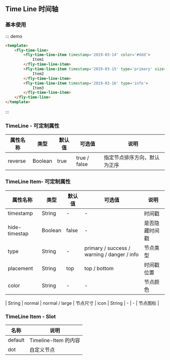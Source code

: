 ## Time Line 时间轴

### 基本使用

::: demo
```html
<template>
    <fly-time-line>
        <fly-time-line-item timestamp='2019-03-14' color='#ddd'>
            Item1
        </fly-time-line-item>
        <fly-time-line-item timestamp='2019-03-15' type='primary' size='large'>
            Item2
        </fly-time-line-item>
        <fly-time-line-item timestamp='2019-03-16' type='info'>
            Item3
        </fly-time-line-item>
    </fly-time-line>
</template>
```
:::

### TimeLine - 可定制属性

属性名称 | 类型 | 默认值  | 可选值  | 说明  |
---------|----------|---------|---------|--------|
reverse | Boolean | true | true / false | 指定节点排序方向，默认为正序

### TimeLine Item- 可定制属性

属性名称 | 类型 | 默认值  | 可选值  | 说明  |
---------|----------|---------|---------|--------|
timestamp | String | - | - | 时间戳 |
hide-timestap | Boolean | false | - | 是否隐藏时间戳 |
type | String | - | primary / success / warning / danger / info | 节点类型 |
placement | String | top | top / bottom | 时间戳位置 |
color | String | - | - | 节点颜色 |

 | String | normal | normal / large | 节点尺寸 |
icon | String | - | - | 节点图标 |

### TimeLine Item - Slot

名称  | 说明 |
---------|----------
 default | Timeline-Item 的内容
 dot | 自定义节点